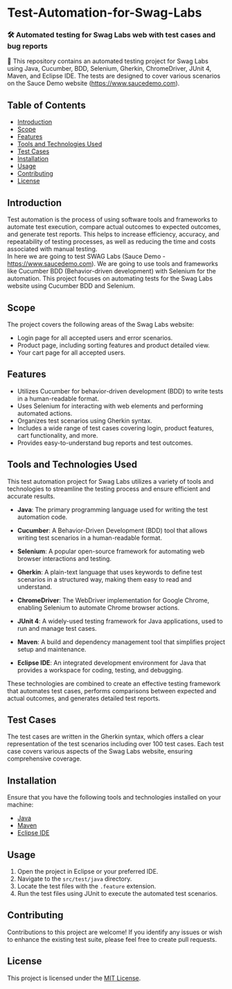 # Test-Automation-for-Swag-Labs 
### 🛠 Automated testing for Swag Labs web with test cases and bug reports

📢 This repository contains an automated testing project for Swag Labs using Java, Cucumber, BDD, Selenium, Gherkin, ChromeDriver, JUnit 4, Maven, and Eclipse IDE. The tests are designed to cover various scenarios on the Sauce Demo website (https://www.saucedemo.com).

## Table of Contents

- [Introduction](#introduction)
- [Scope](#scope)
- [Features](#features)
- [Tools and Technologies Used](#tools-and-technologies-used)
- [Test Cases](#test-cases)
- [Installation](#installation)
- [Usage](#usage)
- [Contributing](#contributing)
- [License](#license)

## Introduction

Test automation is the process of using software tools and frameworks to automate test execution, compare actual outcomes to expected outcomes, and generate test reports. This helps to increase efficiency, accuracy, and repeatability of testing processes, as well as reducing the time and costs associated with manual testing. <br>In here we are going to test SWAG Labs (Sauce Demo - https://www.saucedemo.com). We are going to use tools and frameworks like Cucumber BDD (Behavior-driven development) with Selenium for the automation. This project focuses on automating tests for the Swag Labs website using Cucumber BDD and Selenium.

## Scope

The project covers the following areas of the Swag Labs website:

- Login page for all accepted users and error scenarios.
- Product page, including sorting features and product detailed view.
- Your cart page for all accepted users.

## Features

- Utilizes Cucumber for behavior-driven development (BDD) to write tests in a human-readable format.
- Uses Selenium for interacting with web elements and performing automated actions.
- Organizes test scenarios using Gherkin syntax.
- Includes a wide range of test cases covering login, product features, cart functionality, and more.
- Provides easy-to-understand bug reports and test outcomes.


## Tools and Technologies Used

This test automation project for Swag Labs utilizes a variety of tools and technologies to streamline the testing process and ensure efficient and accurate results.

- **Java**: The primary programming language used for writing the test automation code.

- **Cucumber**: A Behavior-Driven Development (BDD) tool that allows writing test scenarios in a human-readable format.

- **Selenium**: A popular open-source framework for automating web browser interactions and testing.

- **Gherkin**: A plain-text language that uses keywords to define test scenarios in a structured way, making them easy to read and understand.

- **ChromeDriver**: The WebDriver implementation for Google Chrome, enabling Selenium to automate Chrome browser actions.

- **JUnit 4**: A widely-used testing framework for Java applications, used to run and manage test cases.

- **Maven**: A build and dependency management tool that simplifies project setup and maintenance.

- **Eclipse IDE**: An integrated development environment for Java that provides a workspace for coding, testing, and debugging.

These technologies are combined to create an effective testing framework that automates test cases, performs comparisons between expected and actual outcomes, and generates detailed test reports.


## Test Cases

The test cases are written in the Gherkin syntax, which offers a clear representation of the test scenarios including over 100 test cases. Each test case covers various aspects of the Swag Labs website, ensuring comprehensive coverage.

## Installation

Ensure that you have the following tools and technologies installed on your machine:

- [Java](https://www.java.com/en/download/)
- [Maven](https://maven.apache.org/install.html)
- [Eclipse IDE](https://www.eclipse.org/downloads/)

## Usage

1. Open the project in Eclipse or your preferred IDE.
2. Navigate to the `src/test/java` directory.
3. Locate the test files with the `.feature` extension.
4. Run the test files using JUnit to execute the automated test scenarios.

## Contributing

Contributions to this project are welcome! If you identify any issues or wish to enhance the existing test suite, please feel free to create pull requests.

## License

This project is licensed under the [MIT License](LICENSE).

